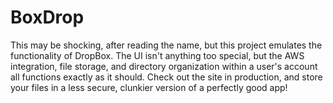 # BoxDrop

This may be shocking, after reading the name, but this project emulates the functionality of DropBox. The UI isn't anything too special, but the AWS integration, file storage, and directory organization within a user's account all functions exactly as it should. Check out the site in production, and store your files in a less secure, clunkier version of a perfectly good app!
